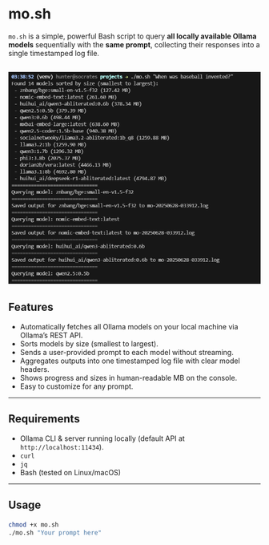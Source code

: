 # mo.sh

`mo.sh` is a simple, powerful Bash script to query **all locally available Ollama models** sequentially with the **same prompt**, collecting their responses into a single timestamped log file.

<img src="mo-sh.png"></img>
---

## Features

- Automatically fetches all Ollama models on your local machine via Ollama’s REST API.
- Sorts models by size (smallest to largest).
- Sends a user-provided prompt to each model without streaming.
- Aggregates outputs into one timestamped log file with clear model headers.
- Shows progress and sizes in human-readable MB on the console.
- Easy to customize for any prompt.

---

## Requirements

- Ollama CLI & server running locally (default API at `http://localhost:11434`).
- `curl`
- `jq`
- Bash (tested on Linux/macOS)

---

## Usage

```bash
chmod +x mo.sh
./mo.sh "Your prompt here"
